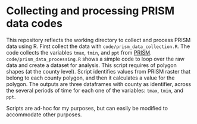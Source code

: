 # Collecting and processing PRISM data codes 

This repository reflects the working directory to collect and process PRISM data using R. First collect the data with `code/prism_data_collection.R`. The code collects the variables `tmax`, `tmin`, and `ppt` from [PRISM](https://prism.oregonstate.edu/). `code/prism_data_processing.R` shows a simple code to loop over the raw data and create a dataset for analysis. This script requires of polygon shapes (at the county level). Script identifies values from PRISM raster that belong to each county polygon, and then it calculates a value for the polygon. The outputs are three dataframes with county as identifier, across the several periods of time for each one of the variables: `tmax`, `tmin`, and `ppt`.  

Scripts are ad-hoc for my purposes, but can easily be modified to accommodate other purposes.

